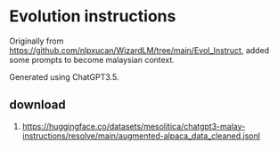 # Evolution instructions

Originally from https://github.com/nlpxucan/WizardLM/tree/main/Evol_Instruct, added some prompts to become malaysian context.

Generated using ChatGPT3.5.

## download

1. https://huggingface.co/datasets/mesolitica/chatgpt3-malay-instructions/resolve/main/augmented-alpaca_data_cleaned.jsonl